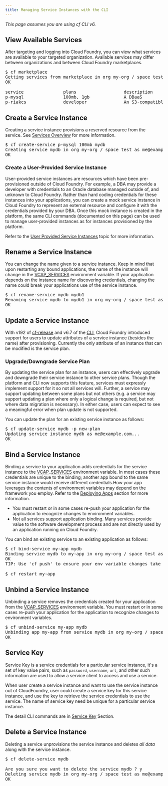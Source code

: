 ```yaml
---
title: Managing Service Instances with the CLI
---
```


_This page assumes you are using cf CLI v6._

## <a id='viewing-services'></a> View Available Services ##

After targeting and logging into Cloud Foundry, you can view what services are available to your targeted organization. Available services may differ between organizations and between Cloud Foundry marketplaces.

<pre class="terminal">
$ cf marketplace
Getting services from marketplace in org my-org / space test as me@example.com...
OK

service               plans                  description
p-mysql               100mb, 1gb             A DBaaS
p-riakcs              developer              An S3-compatible object store
</pre>

## <a id='create'></a>Create a Service Instance ##

Creating a service instance provisions a reserved resource from the service. See [Services Overview](index.html) for more information.

<pre class="terminal">
$ cf create-service p-mysql 100mb mydb
Creating service mydb in org my-org / space test as me@example.com...
OK
</pre>

### <a id='user-provided'></a>Create a User-Provided Service Instance ##

User-provided service instances are resources which have been pre-provisioned outside of Cloud Foundry. For example, a DBA may provide a developer with credentials to an Oracle database managed outside of, and unknown to Cloud Foundry. Rather than hard coding credentials for these instances into your applications, you can create a mock service instance in Cloud Foundry to represent an external resource and configure it with the credentials provided by your DBA. Once this mock instance is created in the platform, the same CLI commands (documented on this page) can be used to manage user-provided instances as for instances provisioned by the platform.

Refer to the [User Provided Service Instances](user-provided.html) topic for more information.

## <a id='rename_service'></a>Rename a Service Instance ##

You can change the name given to a service instance. Keep in mind that upon restarting any bound applications, the name of the instance will change in the [VCAP_SERVICES](../deploy-apps/environment-variable.html) environment variable. If your application depends on the instance name for discovering credentials, changing the name could break your applications use of the service instance.

<pre class="terminal">
$ cf rename-service mydb mydb1
Renaming service mydb to mydb1 in org my-org / space test as me@example.com...
OK
</pre>

## <a id='update_service'></a>Update a Service Instance ##

With v192 of [cf-release](https://github.com/cloudfoundry/cf-release) and v6.7 of the [CLI](https://github.com/cloudfoundry/cli), Cloud Foundry introduced support for users to update attributes of a service instance (besides the name) after provisioning. Currently the only attribute of an instance that can be modified is the service plan.

### Upgrade/Downgrade Service Plan

By updating the service plan for an instance, users can effectively upgrade and downgrade their service instance to other service plans. Though the platform and CLI now supports this feature, services must expressly implement support for it so not all services will. Further, a service may support updating between some plans but not others (e.g. a service may support updating a plan where only a logical change is required, but not where data migration is necessary). In either case, users can expect to see a meaningful error when plan update is not supported.

You can update the plan for an existing service instance as follows:

<pre class="terminal">
$ cf update-service mydb -p new-plan
Updating service instance mydb as me@example.com...
OK
</pre>

## <a id='bind'></a>Bind a Service Instance ##

Binding a service to your application adds credentials for the service instance to the [VCAP_SERVICES](../deploy-apps/environment-variable.html) environment variable. In most cases these credentials are unique to the binding; another app bound to the same service instance would receive different credentials.How your app leverages the contents of environment variables may depend on the framework you employ. Refer to the [Deploying Apps](../deploy-apps/index.html) section for more information.

* You must restart or in some cases re-push your application for the application to recognize changes to environment variables.
* Not all services support application binding. Many services provide value to the software development process and are not directly used by an application running on Cloud Foundry.

You can bind an existing service to an existing application as follows:

<pre class="terminal">
$ cf bind-service my-app mydb
Binding service mydb to my-app in org my-org / space test as me@example.com...
OK
TIP: Use 'cf push' to ensure your env variable changes take effect

$ cf restart my-app
</pre>

## <a id='unbind'></a>Unbind a Service Instance ##

Unbinding a service removes the credentials created for your application from the [VCAP_SERVICES](../deploy-apps/environment-variable.html) environment variable. You must restart or in some cases re-push your application for the application to recognize changes to environment variables.

<pre class="terminal">
$ cf unbind-service my-app mydb
Unbinding app my-app from service mydb in org my-org / space test as me@example.com...
OK
</pre>

## <a id='service-keys'></a>Service Key ##
Service Key is a service credentials for a particular service instance, it's a set of key value pairs, such as `password`, `username`, `url`, 
and other such information are used to allow a service client to access and use a service.

When user create a service instance and want to use the service instance out of CloudFoundry, user could create a service key for this service instance, 
and use the key to retrieve the service credentials to use the service. The name of service key need be unique for a particular service instance.

The detail CLI commands are in [Service Key](../services/service-keys.html) Section.

## <a id='delete'></a>Delete a Service Instance ##

Deleting a service unprovisions the service instance and deletes *all data* along with the service instance.

<pre class="terminal">
$ cf delete-service mydb

Are you sure you want to delete the service mydb ? y
Deleting service mydb in org my-org / space test as me@example.com...
OK
</pre>
